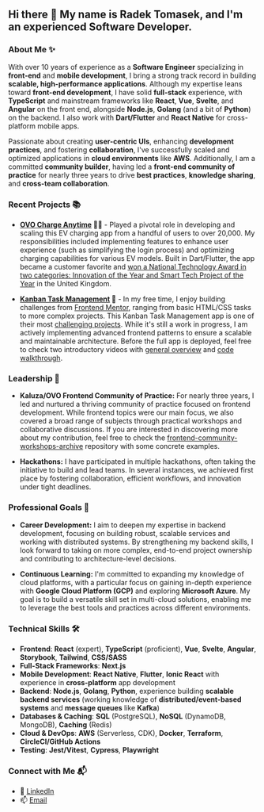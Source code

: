 ## Hi there 👋 My name is Radek Tomasek, and I'm an experienced Software Developer.

### About Me ✨

With over 10 years of experience as a **Software Engineer** specializing in **front-end** and **mobile development**, I bring a strong track record in building **scalable, high-performance applications**. Although my expertise leans toward **front-end development**, I have solid **full-stack** experience, with **TypeScript** and mainstream frameworks like **React**, **Vue**, **Svelte**, and **Angular** on the front end, alongside **Node.js**, **Golang** (and a bit of **Python**) on the backend. I also work with **Dart/Flutter** and **React Native** for cross-platform mobile apps.

Passionate about creating **user-centric UIs**, enhancing **development practices**, and fostering **collaboration**, I've successfully scaled and optimized applications in **cloud environments** like **AWS**. Additionally, I am a committed **community builder**, having led a **front-end community of practice** for nearly three years to drive **best practices**, **knowledge sharing**, and **cross-team collaboration**.

### Recent Projects 📚

- **[OVO Charge Anytime](https://www.ovoenergy.com/electric-cars/charge-anytime) 🔋🚗** - Played a pivotal role in developing and scaling this EV charging app from a handful of users to over 20,000. My responsibilities included implementing features to enhance user experience (such as simplifying the login process) and optimizing charging capabilities for various EV models. Built in Dart/Flutter, the app became a customer favorite and [won a National Technology Award in two categories: Innovation of the Year and Smart Tech Project of the Year](https://nationaltechnologyawards.co.uk/winners24.php) in the United Kingdom.

- **[Kanban Task Management](https://github.com/radektomasek/fm-kanban-task-management) 🚧** - In my free time, I enjoy building challenges from [Frontend Mentor](https://www.frontendmentor.io), ranging from basic HTML/CSS tasks to more complex projects. This Kanban Task Management app is one of their most [challenging projects](https://www.frontendmentor.io/challenges/kanban-task-management-web-app-wgQLt-HlbB). While it's still a work in progress, I am actively implementing advanced frontend patterns to ensure a scalable and maintainable architecture. Before the full app is deployed, feel free to check two introductory videos with [general overview](https://www.loom.com/share/65493a7a937249fc8d7d21d4f63b70d9?sid=df8edeea-c0c7-45da-b075-d711f922e3b2) and [code walkthrough](https://www.loom.com/share/9906c280c06e4d598bf9dcb44f82224a?sid=92567b60-1036-41ca-8b7b-af7c75014a26).

### Leadership 🌟

- **Kaluza/OVO Frontend Community of Practice:** For nearly three years, I led and nurtured a thriving community of practice focused on frontend development. While frontend topics were our main focus, we also covered a broad range of subjects through practical workshops and collaborative discussions. If you are interested in discovering more about my contribution, feel free to check the [frontend-community-workshops-archive](https://github.com/radektomasek/frontend-community-workshops-archive) repository with some concrete examples.

- **Hackathons:** I have participated in multiple hackathons, often taking the initiative to build and lead teams. In several instances, we achieved first place by fostering collaboration, efficient workflows, and innovation under tight deadlines.

### Professional Goals 🚀

- **Career Development:** I aim to deepen my expertise in backend development, focusing on building robust, scalable services and working with distributed systems. By strengthening my backend skills, I look forward to taking on more complex, end-to-end project ownership and contributing to architecture-level decisions.

- **Continuous Learning:** I'm committed to expanding my knowledge of cloud platforms, with a particular focus on gaining in-depth experience with **Google Cloud Platform (GCP)** and exploring **Microsoft Azure**. My goal is to build a versatile skill set in multi-cloud solutions, enabling me to leverage the best tools and practices across different environments.

### Technical Skills 🛠️

- **Frontend**: **React** (expert), **TypeScript** (proficient), **Vue**, **Svelte**, **Angular**, **Storybook**, **Tailwind**, **CSS/SASS**
- **Full-Stack Frameworks**: **Next.js**
- **Mobile Development**: **React Native**, **Flutter**, **Ionic React** with experience in **cross-platform** app development
- **Backend**: **Node.js**, **Golang**, **Python**, experience building **scalable backend services** (working knowledge of **distributed/event-based systems** and **message queues** like **Kafka**)
- **Databases & Caching**: **SQL** (PostgreSQL), **NoSQL** (DynamoDB, MongoDB), **Caching** (Redis)
- **Cloud & DevOps**: **AWS** (Serverless, CDK), **Docker**, **Terraform**, **CircleCI/GitHub Actions**
- **Testing**: **Jest/Vitest**, **Cypress**, **Playwright**

### Connect with Me 📬

- 🔗 [LinkedIn](https://linkedin.com/in/radektomasek)
- 📫 [Email](mailto:radek.tomasek@gmail.com)
